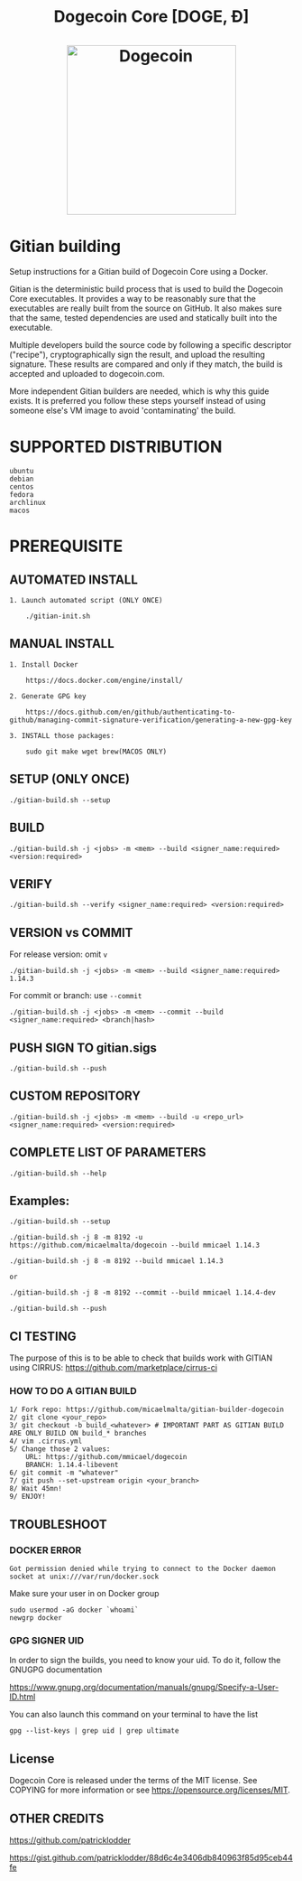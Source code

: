 <h1 align="center">
Dogecoin Core [DOGE, Ð]  
<br/><br/>
<img src="https://static.tumblr.com/ppdj5y9/Ae9mxmxtp/300coin.png" alt="Dogecoin" width="300"/>
</h1>

# Gitian building

Setup instructions for a Gitian build of Dogecoin Core using a Docker.

Gitian is the deterministic build process that is used to build the Dogecoin Core executables. It provides a way to be reasonably sure that the executables are really built from the source on GitHub. It also makes sure that the same, tested dependencies are used and statically built into the executable.

Multiple developers build the source code by following a specific descriptor ("recipe"), cryptographically sign the result, and upload the resulting signature. These results are compared and only if they match, the build is accepted and uploaded to dogecoin.com.

More independent Gitian builders are needed, which is why this guide exists. It is preferred you follow these steps yourself instead of using someone else's VM image to avoid 'contaminating' the build.


# SUPPORTED DISTRIBUTION

    ubuntu
    debian
    centos
    fedora
    archlinux
    macos

# PREREQUISITE
## AUTOMATED INSTALL
    1. Launch automated script (ONLY ONCE)

        ./gitian-init.sh

## MANUAL INSTALL
    1. Install Docker

        https://docs.docker.com/engine/install/

    2. Generate GPG key

        https://docs.github.com/en/github/authenticating-to-github/managing-commit-signature-verification/generating-a-new-gpg-key

    3. INSTALL those packages:

        sudo git make wget brew(MACOS ONLY)

    
## SETUP  (ONLY ONCE)
    ./gitian-build.sh --setup

## BUILD
    ./gitian-build.sh -j <jobs> -m <mem> --build <signer_name:required> <version:required>

## VERIFY
    ./gitian-build.sh --verify <signer_name:required> <version:required>

## VERSION vs COMMIT
  For release version: omit `v` 

    ./gitian-build.sh -j <jobs> -m <mem> --build <signer_name:required> 1.14.3

  For commit or branch: use `--commit`
    
    ./gitian-build.sh -j <jobs> -m <mem> --commit --build <signer_name:required> <branch|hash>

## PUSH SIGN TO gitian.sigs
    ./gitian-build.sh --push

## CUSTOM REPOSITORY
    ./gitian-build.sh -j <jobs> -m <mem> --build -u <repo_url> <signer_name:required> <version:required>

## COMPLETE LIST OF PARAMETERS
    ./gitian-build.sh --help

## Examples:
    ./gitian-build.sh --setup
    
    ./gitian-build.sh -j 8 -m 8192 -u https://github.com/micaelmalta/dogecoin --build mmicael 1.14.3

    ./gitian-build.sh -j 8 -m 8192 --build mmicael 1.14.3

    or

    ./gitian-build.sh -j 8 -m 8192 --commit --build mmicael 1.14.4-dev

    ./gitian-build.sh --push

## CI TESTING

The purpose of this is to be able to check that builds work with GITIAN using CIRRUS: https://github.com/marketplace/cirrus-ci

### HOW TO DO A GITIAN BUILD

    1/ Fork repo: https://github.com/micaelmalta/gitian-builder-dogecoin
    2/ git clone <your_repo>
    3/ git checkout -b build_<whatever> # IMPORTANT PART AS GITIAN BUILD ARE ONLY BUILD ON build_* branches
    4/ vim .cirrus.yml
    5/ Change those 2 values:
        URL: https://github.com/mmicael/dogecoin
        BRANCH: 1.14.4-libevent
    6/ git commit -m "whatever"
    7/ git push --set-upstream origin <your_branch>
    8/ Wait 45mn!
    9/ ENJOY!

## TROUBLESHOOT
    
### DOCKER ERROR

    Got permission denied while trying to connect to the Docker daemon socket at unix:///var/run/docker.sock

Make sure your user in on Docker group

    sudo usermod -aG docker `whoami`
    newgrp docker


### GPG SIGNER UID

In order to sign the builds, you need to know your uid. To do it, follow the GNUGPG documentation

https://www.gnupg.org/documentation/manuals/gnupg/Specify-a-User-ID.html

You can also launch this command on your terminal to have the list

    gpg --list-keys | grep uid | grep ultimate

## License

Dogecoin Core is released under the terms of the MIT license. See COPYING for more information or see https://opensource.org/licenses/MIT.

## OTHER CREDITS

https://github.com/patricklodder

https://gist.github.com/patricklodder/88d6c4e3406db840963f85d95ceb44fe